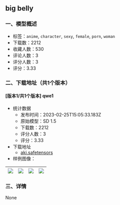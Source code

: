 ## big belly
### 一、模型概述

- 标签：`anime`, `character`, `sexy`, `female`, `porn`, `woman`
- 下载数：2212
- 收藏人数：530
- 评论人数：3
- 评分人数：3
- 评分：3.33

### 二、下载地址（共1个版本）

#### [版本1/共1个版本] qwe1

- 统计数据
  - 发布时间：2023-02-25T15:05:33.183Z
  - 原始模型：SD 1.5
  - 下载数：2212
  - 评分人数：3
  - 评分：3.33
- 下载地址
  - [aki.safetensors](https://civitai.com/api/download/models/15281)
- 样例图像：

| <img src="https://image.civitai.com/xG1nkqKTMzGDvpLrqFT7WA/49d6034c-e485-4324-2547-480d3783d400/width=450/150990.jpeg" /> | <img src="https://image.civitai.com/xG1nkqKTMzGDvpLrqFT7WA/ed2ad7dc-9de6-4175-e9a7-af9b2a289f00/width=450/150994.jpeg" /> | <img src="https://image.civitai.com/xG1nkqKTMzGDvpLrqFT7WA/b83967b4-f28e-4f57-5e7a-c62684602a00/width=450/150993.jpeg" /> | <img src="https://image.civitai.com/xG1nkqKTMzGDvpLrqFT7WA/7298a54c-f2c1-432e-8d23-4367c3f7fc00/width=450/150992.jpeg" /> |
| ---- | ---- | ---- | ---- |


### 三、详情
None